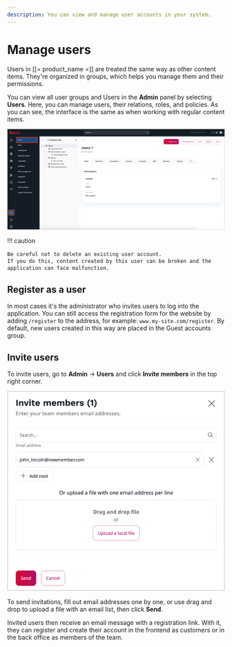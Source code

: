 ```yaml
---
description: You can view and manage user accounts in your system.
---
```


# Manage users

Users in [[= product_name =]] are treated the same way as other content items.
They're organized in groups, which helps you manage them and their permissions.

You can view all user groups and Users in the **Admin** panel by selecting **Users**.
Here, you can manage users, their relations, roles, and policies.
As you can see, the interface is the same as when working with regular content items.

![Users section](img/users_section.png)

!!! caution

    Be careful not to delete an existing user account.
    If you do this, content created by this user can be broken and the application can face malfunction.

## Register as a user

In most cases it's the administrator who invites users to log into the application.
You can still access the registration form for the website by adding `/register` to the address, for example: `www.my-site.com/register`.
By default, new users created in this way are placed in the Guest accounts group.

## Invite users

To invite users, go to **Admin** -> **Users** and click **Invite members** in the top right corner.

![Inviting users](img/users_invitation.png)

To send invitations, fill out email addresses one by one, or use drag and drop to upload a file with an email list, then click **Send**.

Invited users then receive an email message with a registration link.
With it, they can register and create their account in the frontend as customers or in the back office as members of the team.
